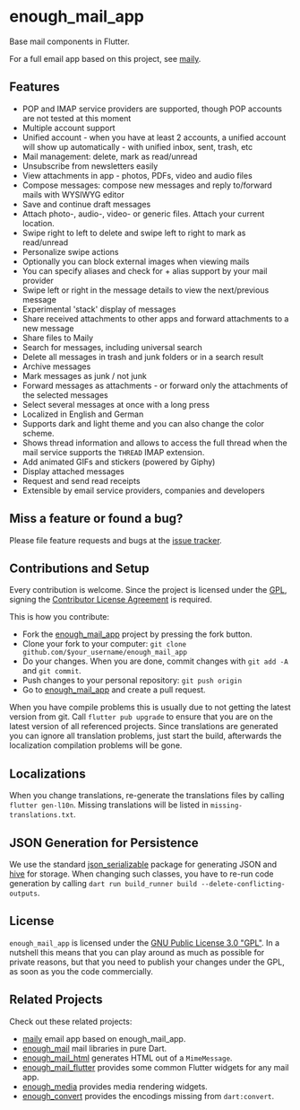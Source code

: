 # enough_mail_app
Base mail components in Flutter.

For a full email app based on this project, see [maily](https://github.com/Enough-Software/maily).

## Features
* POP and IMAP service providers are supported, though  POP accounts are not tested at this moment
* Multiple account support
* Unified account - when you have at least 2 accounts, a unified account will show up automatically - with unified inbox, sent, trash, etc
* Mail management: delete, mark as read/unread
* Unsubscribe from newsletters easily
* View attachments in app - photos, PDFs, video and audio files 
* Compose messages: compose new messages and reply to/forward mails with WYSIWYG editor  
* Save and continue draft messages
* Attach photo-, audio-, video- or generic files. Attach your current location.
* Swipe right to left to delete and swipe left to right to mark as read/unread
* Personalize swipe actions
* Optionally you can block external images when viewing mails
* You can specify aliases and check for + alias support by your mail provider
* Swipe left or right in the message details to view the next/previous message
* Experimental 'stack' display of messages
* Share received attachments to other apps and forward attachments to a new message
* Share files to Maily
* Search for messages, including universal search
* Delete all messages in trash and junk folders or in a search result
* Archive messages
* Mark messages as junk / not junk
* Forward messages as attachments - or forward only the attachments of the selected messages
* Select several messages at once with a long press
* Localized in English and German
* Supports dark and light theme and you can also change the color scheme.
* Shows thread information and allows to access the full thread when the mail service supports the `THREAD` IMAP extension.
* Add animated GIFs and stickers (powered by Giphy)
* Display attached messages
* Request and send read receipts
* Extensible by email service providers, companies and developers

## Miss a feature or found a bug?

Please file feature requests and bugs at the [issue tracker](https://github.com/Enough-Software/enough_mail_app/issues).


## Contributions and Setup
Every contribution is welcome. Since the project is licensed under the [GPL](LICENSE), signing the [Contributor License Agreement](CLA.md) is required.  

This is how you contribute:

* Fork the [enough_mail_app](https://github.com/enough-software/enough_mail_app/) project by pressing the fork button.
* Clone your fork to your computer: `git clone github.com/$your_username/enough_mail_app`
* Do your changes. When you are done, commit changes with `git add -A` and `git commit`.
* Push changes to your personal repository: `git push origin`
* Go to [enough_mail_app](https://github.com/enough-software/enough_mail_app/) and create a pull request.

When you have compile problems this is usually due to not getting the latest version from git. Call `flutter pub upgrade` to ensure that you are on the latest version of all referenced projects. Since translations are generated you can ignore all translation problems, just start the build, afterwards the localization compilation problems will be gone.


## Localizations
When you change translations, re-generate the translations files by calling `flutter gen-l10n`.
Missing translations will be listed in `missing-translations.txt`.

## JSON Generation for Persistence
We use the standard [json_serializable](https://pub.dev/packages/json_serializable) package for generating 
JSON and [hive](https://pub.dev/packages/hive) for storage. 
When changing such classes, you have to re-run code generation
by calling `dart run build_runner build --delete-conflicting-outputs`.

## License
`enough_mail_app` is licensed under the [GNU Public License 3.0 "GPL"](LICENSE). In a nutshell this means that you can play around as much as possible for private reasons, but that you need to publish your changes under the GPL, as soon as you the code commercially.

## Related Projects
Check out these related projects:
* [maily](https://github.com/Enough-Software/maily) email app based on enough_mail_app.
* [enough_mail](https://github.com/Enough-Software/enough_mail) mail libraries in pure Dart.
* [enough_mail_html](https://github.com/Enough-Software/enough_mail_html) generates HTML out of a `MimeMessage`.
* [enough_mail_flutter](https://github.com/Enough-Software/enough_mail_flutter) provides some common Flutter widgets for any mail app.
* [enough_media](https://github.com/Enough-Software/enough_media) provides media rendering widgets.  
* [enough_convert](https://github.com/Enough-Software/enough_convert) provides the encodings missing from `dart:convert`.  


